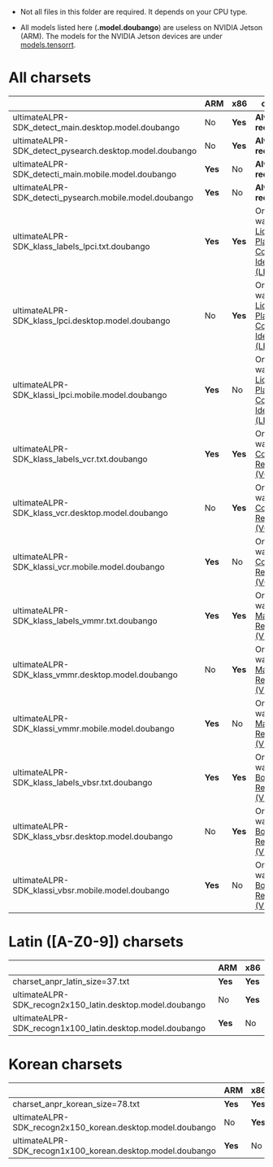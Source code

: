 - Not all files in this folder are required. It depends on your CPU type.

- All models listed here (**.model.doubango**) are useless on NVIDIA Jetson (ARM). The models for the NVIDIA Jetson devices are under [models.tensorrt](../models.tensorrt).

# All charsets #

|  | ARM | x86 |comment
|-------- | --- | --- | ---|
| ultimateALPR-SDK_detect_main.desktop.model.doubango | No | **Yes** | **Always required** |
| ultimateALPR-SDK_detect_pysearch.desktop.model.doubango | No | **Yes** | **Always required** |
| ultimateALPR-SDK_detecti_main.mobile.model.doubango | **Yes** | No | **Always required** |
| ultimateALPR-SDK_detecti_pysearch.mobile.model.doubango | **Yes** | No | **Always required** |
| ultimateALPR-SDK_klass_labels_lpci.txt.doubango | **Yes** | **Yes** | Only if you want [License Plate Country Identification (LPCI)](https://www.doubango.org/SDKs/anpr/docs/Features.html#license-plate-country-identification-lpci) |
| ultimateALPR-SDK_klass_lpci.desktop.model.doubango | No | **Yes** | Only if you want [License Plate Country Identification (LPCI)](https://www.doubango.org/SDKs/anpr/docs/Features.html#license-plate-country-identification-lpci) |
| ultimateALPR-SDK_klassi_lpci.mobile.model.doubango | **Yes** | No | Only if you want [License Plate Country Identification (LPCI)](https://www.doubango.org/SDKs/anpr/docs/Features.html#license-plate-country-identification-lpci) |
| ultimateALPR-SDK_klass_labels_vcr.txt.doubango | **Yes** | **Yes** | Only if you want [Vehicle Color Recognition (VCR)](https://www.doubango.org/SDKs/anpr/docs/Features.html#vehicle-color-recognition-vcr) |
| ultimateALPR-SDK_klass_vcr.desktop.model.doubango | No | **Yes** | Only if you want [Vehicle Color Recognition (VCR)](https://www.doubango.org/SDKs/anpr/docs/Features.html#vehicle-color-recognition-vcr) |
| ultimateALPR-SDK_klassi_vcr.mobile.model.doubango | **Yes** | No | Only if you want [Vehicle Color Recognition (VCR)](https://www.doubango.org/SDKs/anpr/docs/Features.html#vehicle-color-recognition-vcr) |
| ultimateALPR-SDK_klass_labels_vmmr.txt.doubango | **Yes** | **Yes** | Only if you want [Vehicle Make Model Recognition (VMMR)](https://www.doubango.org/SDKs/anpr/docs/Features.html#vehicle-make-model-recognition-vmmr) |
| ultimateALPR-SDK_klass_vmmr.desktop.model.doubango | No | **Yes** | Only if you want [Vehicle Make Model Recognition (VMMR)](https://www.doubango.org/SDKs/anpr/docs/Features.html#vehicle-make-model-recognition-vmmr) |
| ultimateALPR-SDK_klassi_vmmr.mobile.model.doubango | **Yes** | No | Only if you want [Vehicle Make Model Recognition (VMMR)](https://www.doubango.org/SDKs/anpr/docs/Features.html#vehicle-make-model-recognition-vmmr) |
| ultimateALPR-SDK_klass_labels_vbsr.txt.doubango | **Yes** | **Yes** | Only if you want [Vehicle Body Style Recognition (VBSR)](https://www.doubango.org/SDKs/anpr/docs/Features.html#vehicle-body-style-recognition-vbsr) |
| ultimateALPR-SDK_klass_vbsr.desktop.model.doubango | No | **Yes** | Only if you want [Vehicle Body Style Recognition (VBSR)](https://www.doubango.org/SDKs/anpr/docs/Features.html#vehicle-body-style-recognition-vbsr) |
| ultimateALPR-SDK_klassi_vbsr.mobile.model.doubango | **Yes** | No | Only if you want [Vehicle Body Style Recognition (VBSR)](https://www.doubango.org/SDKs/anpr/docs/Features.html#vehicle-body-style-recognition-vbsr) |


# Latin ([A-Z0-9]) charsets #

|  | ARM | x86 |
|-------- | --- | --- |
| charset_anpr_latin_size=37.txt | **Yes** | **Yes** |
| ultimateALPR-SDK_recogn2x150_latin.desktop.model.doubango | No | **Yes** |
| ultimateALPR-SDK_recogn1x100_latin.desktop.model.doubango | **Yes** | No |

# Korean charsets #

|  | ARM | x86 |
|-------- | --- | --- |
| charset_anpr_korean_size=78.txt | **Yes** | **Yes** |
| ultimateALPR-SDK_recogn2x150_korean.desktop.model.doubango | No | **Yes** |
| ultimateALPR-SDK_recogn1x100_korean.desktop.model.doubango | **Yes** | No |

